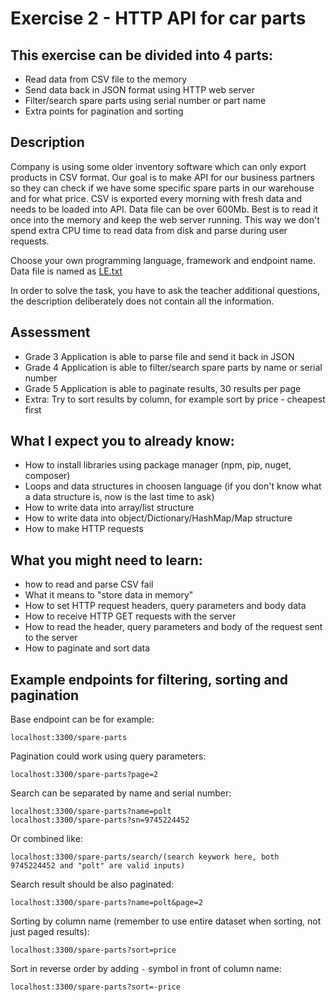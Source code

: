 # Exercise 2 - HTTP API for car parts

## This exercise can be divided into 4 parts:
* Read data from CSV file to the memory
* Send data back in JSON format using HTTP web server
* Filter/search spare parts using serial number or part name
* Extra points for pagination and sorting

## Description
Company is using some older inventory software which can only export products in CSV format.
Our goal is to make API for our business partners so they can check if we have some specific spare parts in our warehouse and for what price.
CSV is exported every morning with fresh data and needs to be loaded into API.
Data file can be over 600Mb. Best is to read it once into the memory and keep the web server running.
This way we don't spend extra CPU time to read data from disk and parse during user requests.

Choose your own programming language, framework and endpoint name.  
Data file is named as [LE.txt](https://github.com/timotr/harjutused/blob/main/hajusrakendused/LE.txt)

In order to solve the task, you have to ask the teacher additional questions, the description deliberately does not contain all the information.

## Assessment
 - Grade 3 Application is able to parse file and send it back in JSON
 - Grade 4 Application is able to filter/search spare parts by name or serial number
 - Grade 5 Application is able to paginate results, 30 results per page
 - Extra: Try to sort results by column, for example sort by price - cheapest first

## What I expect you to already know:
- How to install libraries using package manager (npm, pip, nuget, composer)
- Loops and data structures in choosen language (if you don't know what a data structure is, now is the last time to ask)
- How to write data into array/list structure
- How to write data into object/Dictionary/HashMap/Map structure
- How to make HTTP requests

## What you might need to learn:
- how to read and parse CSV fail
- What it means to "store data in memory"
- How to set HTTP request headers, query parameters and body data
- How to receive HTTP GET requests with the server
- How to read the header, query parameters and body of the request sent to the server
- How to paginate and sort data

## Example endpoints for filtering, sorting and pagination
Base endpoint can be for example:

    localhost:3300/spare-parts

Pagination could work using query parameters:

    localhost:3300/spare-parts?page=2

Search can be separated by name and serial number:

    localhost:3300/spare-parts?name=polt
    localhost:3300/spare-parts?sn=9745224452
  
Or combined like:

    localhost:3300/spare-parts/search/(search keywork here, both 9745224452 and "polt" are valid inputs)
  
Search result should be also paginated:

    localhost:3300/spare-parts?name=polt&page=2

Sorting by column name (remember to use entire dataset when sorting, not just paged results):

    localhost:3300/spare-parts?sort=price
  
Sort in reverse order by adding `-` symbol in front of column name:

    localhost:3300/spare-parts?sort=-price
